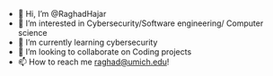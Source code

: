 - 👋 Hi, I’m @RaghadHajar
- 👀 I’m interested in Cybersecurity/Software engineering/ Computer science
- 🌱 I’m currently learning cybersecurity
- 💞️ I’m looking to collaborate on Coding projects
- 📫 How to reach me raghad@umich.edu!

<!---
RaghadHajar/RaghadHajar is a ✨ special ✨ repository because its `README.md` (this file) appears on your GitHub profile.
You can click the Preview link to take a look at your changes.
--->
